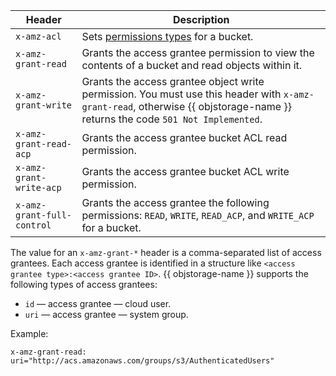 | Header | Description |
| ---------- | --------- |
| `x-amz-acl` | Sets [permissions types](../concepts/acl.md#permissions-types) for a bucket. |
| `x-amz-grant-read` | Grants the access grantee permission to view the contents of a bucket and read objects within it. |
| `x-amz-grant-write` | Grants the access grantee object write permission. You must use this header with `x-amz-grant-read`, otherwise {{ objstorage-name }} returns the code `501 Not Implemented`. |
| `x-amz-grant-read-acp` | Grants the access grantee bucket ACL read permission. |
| `x-amz-grant-write-acp` | Grants the access grantee bucket ACL write permission. |
| `x-amz-grant-full-control` | Grants the access grantee the following permissions: `READ`, `WRITE`, `READ_ACP`, and `WRITE_ACP` for a bucket. |

The value for an `x-amz-grant-*` header is a comma-separated list of access grantees. Each access grantee is identified in a structure like `<access grantee type>:<access grantee ID>`. {{ objstorage-name }} supports the following types of access grantees:

- `id` — access grantee — cloud user.
- `uri` — access grantee — system group.

Example:

```
x-amz-grant-read: uri="http://acs.amazonaws.com/groups/s3/AuthenticatedUsers"
```
